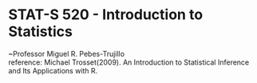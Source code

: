 # STAT-S 520 - Introduction to Statistics
~Professor Miguel R. Pebes-Trujillo
<br>reference: Michael Trosset(2009). An Introduction to Statistical Inference and Its Applications with R.
